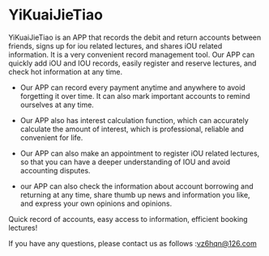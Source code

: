 # YiKuaiJieTiao

YiKuaiJieTiao is an APP that records the debit and return accounts between friends, signs up for iou related lectures, and shares iOU related information. It is a very convenient record management tool. Our APP can quickly add iOU and IOU records, easily register and reserve lectures, and check hot information at any time.

- Our APP can record every payment anytime and anywhere to avoid forgetting it over time. It can also mark important accounts to remind ourselves at any time.

- Our APP also has interest calculation function, which can accurately calculate the amount of interest, which is professional, reliable and convenient for life.

- Our APP can also make an appointment to register iOU related lectures, so that you can have a deeper understanding of IOU and avoid accounting disputes.

- our APP can also check the information about account borrowing and returning at any time, share thumb up news and information you like, and express your own opinions and opinions.

Quick record of accounts, easy access to information, efficient booking lectures!

If you have any questions, please contact us as follows :vz6hqn@126.com

